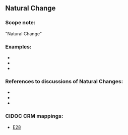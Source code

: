 
## Natural Change 

###  Scope note: 
"Natural Change" 

### Examples: 

* 
* 
* 

### References to discussions of Natural Changes:

* 

* 

* 

### CIDOC CRM mappings: 

* [E28](http://www.cidoc-crm.org/entity/e28-conceptual-object/version-6.2)


